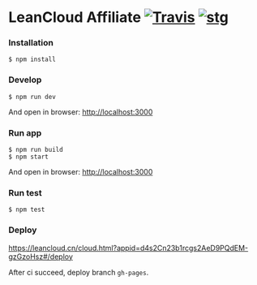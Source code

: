 LeanCloud Affiliate [![Travis](https://img.shields.io/travis/leancloud/affiliate-web.svg?style=flat-square)](https://travis-ci.org/leancloud/affiliate-web)  [![stg](https://img.shields.io/badge/stg-leancloud.github.io%2Faffiliate--web-blue.svg?style=flat-square)](http://leancloud.github.io/affiliate-web/)
=========================



### Installation
```
$ npm install
```

### Develop
```
$ npm run dev
```
And open in browser: [http://localhost:3000](http://localhost:3000)

### Run app
```
$ npm run build
$ npm start
```
And open in browser: [http://localhost:3000](http://localhost:3000)

### Run test
```
$ npm test
```

### Deploy
https://leancloud.cn/cloud.html?appid=d4s2Cn23b1rcgs2AeD9PQdEM-gzGzoHsz#/deploy

After ci succeed, deploy branch `gh-pages`.
